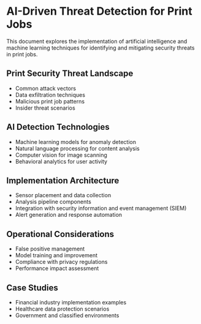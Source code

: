 # AI-Driven Threat Detection for Print Jobs

This document explores the implementation of artificial intelligence and machine learning techniques for identifying and mitigating security threats in print jobs.

## Print Security Threat Landscape
- Common attack vectors
- Data exfiltration techniques
- Malicious print job patterns
- Insider threat scenarios

## AI Detection Technologies
- Machine learning models for anomaly detection
- Natural language processing for content analysis
- Computer vision for image scanning
- Behavioral analytics for user activity

## Implementation Architecture
- Sensor placement and data collection
- Analysis pipeline components
- Integration with security information and event management (SIEM)
- Alert generation and response automation

## Operational Considerations
- False positive management
- Model training and improvement
- Compliance with privacy regulations
- Performance impact assessment

## Case Studies
- Financial industry implementation examples
- Healthcare data protection scenarios
- Government and classified environments
